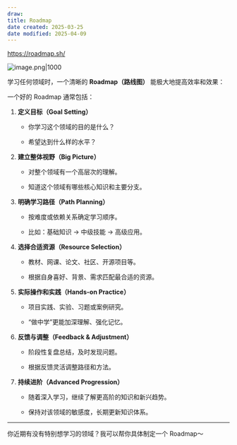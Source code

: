```yaml
---
draw:
title: Roadmap
date created: 2025-03-25
date modified: 2025-04-09
---
```


https://roadmap.sh/

![image.png|1000](https://imagehosting4picgo.oss-cn-beijing.aliyuncs.com/imagehosting/fix-dir%2Fpicgo%2Fpicgo-clipboard-images%2F2025%2F04%2F09%2F15-46-45-b6a37cef9e4458253edde46fb900a8c3-202504091546350-f0c9e2.png)

学习任何领域时，一个清晰的 **Roadmap（路线图）** 能极大地提高效率和效果：

一个好的 Roadmap 通常包括：

1. **定义目标（Goal Setting）**
    
    - 你学习这个领域的目的是什么？
        
    - 希望达到什么样的水平？
        
2. **建立整体视野（Big Picture）**
    
    - 对整个领域有一个高层次的理解。
        
    - 知道这个领域有哪些核心知识和主要分支。
        
3. **明确学习路径（Path Planning）**
    
    - 按难度或依赖关系确定学习顺序。
        
    - 比如：基础知识 → 中级技能 → 高级应用。
        
4. **选择合适资源（Resource Selection）**
    
    - 教材、网课、论文、社区、开源项目等。
        
    - 根据自身喜好、背景、需求匹配最合适的资源。
        
5. **实际操作和实践（Hands-on Practice）**
    
    - 项目实践、实验、习题或案例研究。
        
    - “做中学”更能加深理解、强化记忆。
        
6. **反馈与调整（Feedback & Adjustment）**
    
    - 阶段性复盘总结，及时发现问题。
        
    - 根据反馈灵活调整路径和方法。
        
7. **持续进阶（Advanced Progression）**
    
    - 随着深入学习，继续了解更高阶的知识和新兴趋势。
        
    - 保持对该领域的敏感度，长期更新知识体系。
        

---

你近期有没有特别想学习的领域？我可以帮你具体制定一个 Roadmap～
